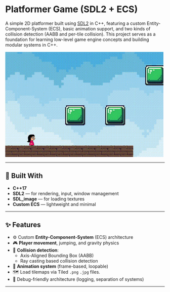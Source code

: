 # Platformer Game (SDL2 + ECS)

A simple 2D platformer built using [SDL2](https://www.libsdl.org/) in C++, featuring a custom Entity-Component-System (ECS), basic animation support, and two kinds of collision detection (AABB and per-tile collision). This project serves as a foundation for learning low-level game engine concepts and building modular systems in C++.

![Demo GIF](Sample.gif)

---

## 🔧 Built With

- **C++17**
- **SDL2** — for rendering, input, window management
- **SDL_image** — for loading textures
- **Custom ECS** — lightweight and minimal

---

## ✨ Features

- ⚙️ Custom **Entity-Component-System** (ECS) architecture
- 🎮 **Player movement**, jumping, and gravity physics
- 🧱 **Collision detection**:
  - Axis-Aligned Bounding Box (AABB)
  - Ray casting based collision detection
- 🧍 **Animation system** (frame-based, loopable)
- 🗺️ Load tilemaps via Tiled `.png` `.jpg` files.
- 🧪 Debug-friendly architecture (logging, separation of systems)

---


